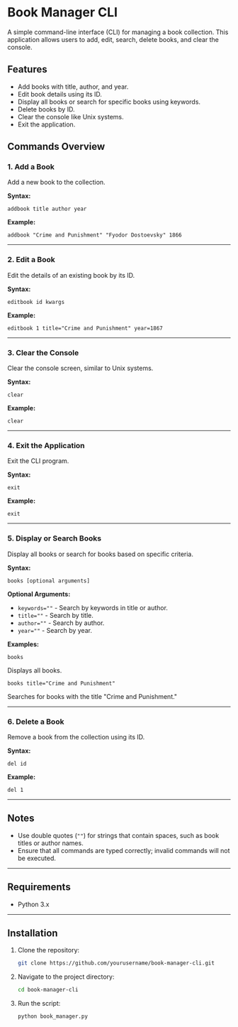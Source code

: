# Book Manager CLI

A simple command-line interface (CLI) for managing a book collection. This application allows users to add, edit, search, delete books, and clear the console.

## Features

- Add books with title, author, and year.
- Edit book details using its ID.
- Display all books or search for specific books using keywords.
- Delete books by ID.
- Clear the console like Unix systems.
- Exit the application.

## Commands Overview

### 1. Add a Book
Add a new book to the collection.

**Syntax:**
```plaintext
addbook title author year
```

**Example:**
```plaintext
addbook "Crime and Punishment" "Fyodor Dostoevsky" 1866
```

---

### 2. Edit a Book
Edit the details of an existing book by its ID.

**Syntax:**
```plaintext
editbook id kwargs
```

**Example:**
```plaintext
editbook 1 title="Crime and Punishment" year=1867
```

---

### 3. Clear the Console
Clear the console screen, similar to Unix systems.

**Syntax:**
```plaintext
clear
```

**Example:**
```plaintext
clear
```

---

### 4. Exit the Application
Exit the CLI program.

**Syntax:**
```plaintext
exit
```

**Example:**
```plaintext
exit
```

---

### 5. Display or Search Books
Display all books or search for books based on specific criteria.

**Syntax:**
```plaintext
books [optional arguments]
```

**Optional Arguments:**
- `keywords=""` - Search by keywords in title or author.
- `title=""` - Search by title.
- `author=""` - Search by author.
- `year=""` - Search by year.

**Examples:**
```plaintext
books
```
Displays all books.

```plaintext
books title="Crime and Punishment"
```
Searches for books with the title "Crime and Punishment."

---

### 6. Delete a Book
Remove a book from the collection using its ID.

**Syntax:**
```plaintext
del id
```

**Example:**
```plaintext
del 1
```

---

## Notes

- Use double quotes (`""`) for strings that contain spaces, such as book titles or author names.
- Ensure that all commands are typed correctly; invalid commands will not be executed.

---

## Requirements

- Python 3.x

---

## Installation

1. Clone the repository:
   ```bash
   git clone https://github.com/yourusername/book-manager-cli.git
   ```
2. Navigate to the project directory:
   ```bash
   cd book-manager-cli
   ```
3. Run the script:
   ```bash
   python book_manager.py
   ```

